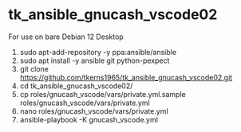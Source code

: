 # tk_ansible_gnucash_vscode02

For use on bare Debian 12 Desktop

1.  sudo apt-add-repository -y ppa:ansible/ansible
2.  sudo apt install -y ansible git python-pexpect
3.  git clone https://github.com/tkerns1965/tk_ansible_gnucash_vscode02.git
4.  cd tk_ansible_gnucash_vscode02/
5.  cp roles/gnucash_vscode/vars/private.yml.sample roles/gnucash_vscode/vars/private.yml
6.  nano roles/gnucash_vscode/vars/private.yml
7.  ansible-playbook -K gnucash_vscode.yml